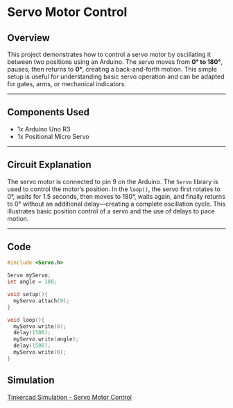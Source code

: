 # Servo Motor Control

## Overview

This project demonstrates how to control a servo motor by oscillating it between two positions using an Arduino. The servo moves from **0° to 180°**, pauses, then returns to **0°**, creating a back-and-forth motion. This simple setup is useful for understanding basic servo operation and can be adapted for gates, arms, or mechanical indicators.

---

## Components Used

- 1x Arduino Uno R3
- 1x Positional Micro Servo

---

## Circuit Explanation

The servo motor is connected to pin 9 on the Arduino. The `Servo` library is used to control the motor’s position. In the `loop()`, the servo first rotates to 0°, waits for 1.5 seconds, then moves to 180°, waits again, and finally returns to 0° without an additional delay—creating a complete oscillation cycle.
This illustrates basic position control of a servo and the use of delays to pace motion.

---

## Code

```cpp
#include <Servo.h>

Servo myServo;
int angle = 180;

void setup(){
  myServo.attach(9);
}

void loop(){
  myServo.write(0);
  delay(1500);
  myServo.write(angle);
  delay(1500);
  myServo.write(0);
}


```

## Simulation

[Tinkercad Simulation - Servo Motor Control](https://www.tinkercad.com/things/jp9YtITgMNd-servo-motor-from-0-to-x-degrees-and-back-to-0)
